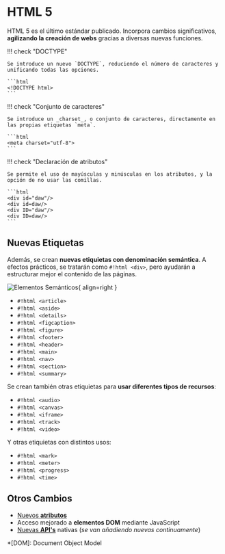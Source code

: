 # HTML 5

HTML 5 es el último estándar publicado. Incorpora cambios significativos, **agilizando la creación de webs** gracias a
diversas nuevas funciones.

!!! check "DOCTYPE"

    Se introduce un nuevo `DOCTYPE`, reduciendo el número de caracteres y unificando todas las opciones.

    ```html
    <!DOCTYPE html>
    ```

!!! check "Conjunto de caracteres"

    Se introduce un _charset_, o conjunto de caracteres, directamente en las propias etiquetas `meta`.

    ```html
    <meta charset="utf-8">
    ```

!!! check "Declaración de atributos"

    Se permite el uso de mayúsculas y minúsculas en los atributos, y la opción de no usar las comillas.

    ```html
    <div id="daw"/>
    <div id=daw/>
    <div ID="daw"/>
    <div ID=daw/>
    ```

## Nuevas Etiquetas

Además, se crean **nuevas etiquietas con denominación semántica**. A efectos prácticos, se tratarán como `#!html <div>`,
pero ayudarán a estructurar mejor el contenido de las páginas.

![Elementos Semánticos](https://www.w3schools.com/html/img_sem_elements.gif){ align=right }

- `#!html <article>`
- `#!html <aside>`
- `#!html <details>`
- `#!html <figcaption>`
- `#!html <figure>`
- `#!html <footer>`
- `#!html <header>`
- `#!html <main>`
- `#!html <nav>`
- `#!html <section>`
- `#!html <summary>`

Se crean también otras etiquietas para **usar diferentes tipos de recursos**:

- `#!html <audio>`
- `#!html <canvas>`
- `#!html <iframe>`
- `#!html <track>`
- `#!html <video>`

Y otras etiquietas con distintos usos:

- `#!html <mark>`
- `#!html <meter>`
- `#!html <progress>`
- `#!html <time>`

## Otros Cambios

- [Nuevos **atributos**](https://www.w3.org/TR/html5-diff/#new-attributes)
- Acceso mejorado a **elementos DOM** mediante JavaScript
- [Nuevas **API's**](https://www.w3.org/TR/html5-diff/#new-apis) nativas (_se van añadiendo nuevas continuamente_)

*[DOM]: Document Object Model
